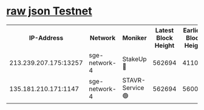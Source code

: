 
[raw json Testnet](https://rpc-check.sget.stavr.tech/sget/rpc-sget-result.json)
=


<table><tr><th>IP-Address</th><th>Network</th><th>Moniker</th><th>Latest Block Height</th><th>Earliest Block Height</th><th>Catching Up</th><th>Tx Index</th><th>Voting Power</th><th>Scan Time</th></tr><tr><td>213.239.207.175:13257</td><td>sge-network-4</td><td>StakeUp 🔴</td><td>562694</td><td>411001</td><td>False</td><td>off</td><td>100</td><td>2023-12-09T08:02:02.940442406UTC</td></tr><tr><td>135.181.210.171:1147</td><td>sge-network-4</td><td>STAVR-Service 🟢</td><td>562694</td><td>560001</td><td>False</td><td>on</td><td>0</td><td>2023-12-09T08:02:03.321103944UTC</td></tr></table>

